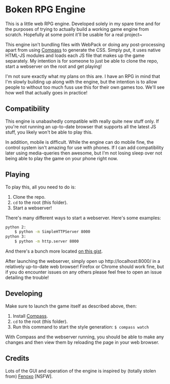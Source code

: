 # Boken RPG Engine
This is a little web RPG engine. Developed solely in my spare time and for the purposes of trying to actually build a working game engine from scratch. Hopefully at some point it'll be usable for a real project~

This engine isn't bundling files with WebPack or doing any post-processing apart from using [Compass](http://compass-style.org) to generate the CSS. Simply put, it uses native HTML-JS modules and loads each JS file that makes up the game separately. My intention is for someone to just be able to clone the repo, start a webserver on the root and get playing!

I'm not sure exactly what my plans on this are. I have an RPG in mind that I'm slowly building up along with the engine, but the intention is to allow people to without too much fuss use this for their own games too. We'll see how well that actually goes in practice!


## Compatibility
This engine is unabashedly compatible with really quite new stuff only. If you're not running an up-to-date browser that supports all the latest JS stuff, you likely won't be able to play this.

In addition, mobile is difficult. While the engine can do mobile fine, the control system isn't amazing for use with phones. If I can add compatibility later using media-queries then awesome, but I'm not losing sleep over not being able to play the game on your phone right now.


## Playing
To play this, all you need to do is:

1. Clone the repo.
2. `cd` to the root (this folder).
3. Start a webserver!

There's many different ways to start a webserver. Here's some examples:
```sh
python 2:
    $ python -m SimpleHTTPServer 8000
python 3:
    $ python -m http.server 8000
```
And there's a bunch more located [on this gist](https://gist.github.com/willurd/5720255).

After launching the webserver, simply open up http://localhost:8000/ in a relatively up-to-date web browser! Firefox or Chrome should work fine, but if you do encounter issues on any others please feel free to open an issue detailing the trouble!


## Developing
Make sure to launch the game itself as described above, then:

1. Install [Compass](http://compass-style.org/install/).
2. `cd` to the root (this folder).
3. Run this command to start the style generation: `$ compass watch`

With Compass and the webserver running, you should be able to make any changes and then view them by reloading the page in your web browser.


## Credits
Lots of the GUI and operation of the engine is inspired by (totally stolen from) [Fenoxo](https://www.fenoxo.com) \[NSFW\].
